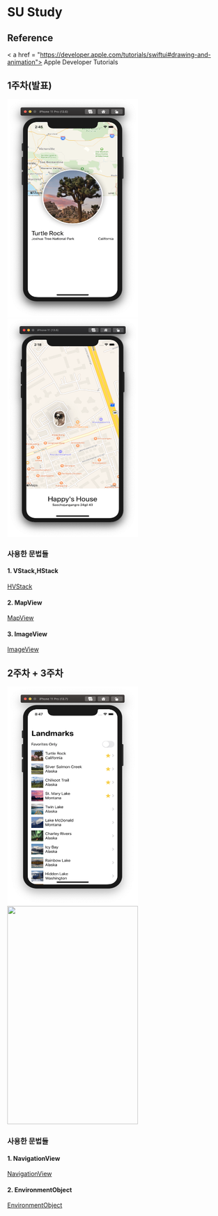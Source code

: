 # SU Study

## Reference

< a href = "https://developer.apple.com/tutorials/swiftui#drawing-and-animation"> Apple Developer Tutorials </a>



## 1주차(발표)

<img src="./image/1stW.png"  width="300" height = "500"/> <img src="./image/1stHW.png"  width="300" height = "500"/>





### 사용한 문법들

#### 1. VStack,HStack 
[HVStack](./subReadme/1st/HStackVStack.md)

#### 2. MapView
[MapView](./subReadme/1st/MapView.md)

#### 3. ImageView
[ImageView](./subReadme/1st/ImageView.md)


## 2주차 + 3주차


<img src="./image/3rdWeek2.png"  width="300" height = "500"/> <img src="./image/3rdWeek.gif"  width="300" height = "500"/>


### 사용한 문법들

#### 1. NavigationView

[NavigationView](./subReadme/2~3/NavigationView.md)


#### 2. EnvironmentObject

[EnvironmentObject](./subReadme/2~3/EnvironmentObject.md)


